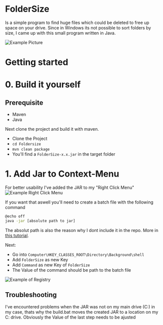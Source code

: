 # FolderSize

Is a simple program to find huge files which could be deleted to free up space on your drive.
Since in Windows its not possible to sort folders by size, I came up with this small program written in Java.

![Example Picture](https://cdn.discordapp.com/attachments/750785691427930182/851828828393570374/unknown.png)


# Getting started



# 0. Build it yourself

## Prerequisite
- Maven
- Java

Next clone the project and build it with maven.

- Clone the Project
- `cd Foldersize`
- `mvn clean package`
- You'll find a `FolderSize-x.x.jar` in the target folder

# 1. Add Jar to Context-Menu
For better usability I've added the JAR to my "Right Click Menu"  
![Example Right Click Menu](https://cdn.discordapp.com/attachments/851836326688063488/851836337647910942/unknown.png)

If you want that aswell you'll need to create a batch file with the following command
```sh
@echo off
java -jar [absolute path to jar]
```

The absolut path is also the reason why I dont include it in the repo.
More in [this tutorial](https://www.howtogeek.com/howto/windows-vista/add-any-application-to-the-desktop-right-click-menu-in-vista/).

Next:

- Go into `Computer\HKEY_CLASSES_ROOT\Directory\Background\shell`
- Add `FolderSize` as new Key
- Add `Command` as new Key of `FolderSize`
- The Value of the command should be path to the batch file

![Example of Registry](https://media.discordapp.net/attachments/851836326688063488/966656770363760660/unknown.png?width=731&height=115)

## Troubleshooting
I've encountered problems when the JAR was not on my main drive (C:\) in my case, thats why the build.bat moves the created JAR to a location on my C: drive. Obviously the Value of the last step needs to be ajusted
